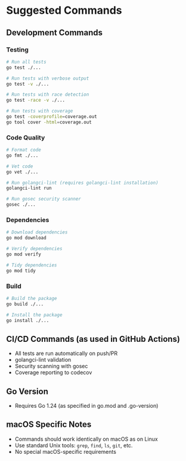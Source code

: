 # Suggested Commands

## Development Commands

### Testing
```bash
# Run all tests
go test ./...

# Run tests with verbose output
go test -v ./...

# Run tests with race detection
go test -race -v ./...

# Run tests with coverage
go test -coverprofile=coverage.out
go tool cover -html=coverage.out
```

### Code Quality
```bash
# Format code
go fmt ./...

# Vet code
go vet ./...

# Run golangci-lint (requires golangci-lint installation)
golangci-lint run

# Run gosec security scanner
gosec ./...
```

### Dependencies
```bash
# Download dependencies
go mod download

# Verify dependencies
go mod verify

# Tidy dependencies
go mod tidy
```

### Build
```bash
# Build the package
go build ./...

# Install the package
go install ./...
```

## CI/CD Commands (as used in GitHub Actions)
- All tests are run automatically on push/PR
- golangci-lint validation
- Security scanning with gosec
- Coverage reporting to codecov

## Go Version
- Requires Go 1.24 (as specified in go.mod and .go-version)

## macOS Specific Notes
- Commands should work identically on macOS as on Linux
- Use standard Unix tools: `grep`, `find`, `ls`, `git`, etc.
- No special macOS-specific requirements